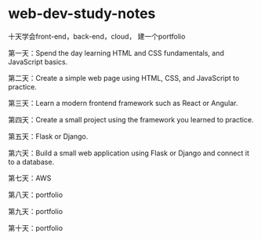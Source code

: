 # web-dev-study-notes

十天学会front-end，back-end，cloud， 建一个portfolio


第一天：Spend the day learning HTML and CSS fundamentals, and JavaScript basics.

第二天：Create a simple web page using HTML, CSS, and JavaScript to practice.

第三天：Learn a modern frontend framework such as React or Angular.

第四天：Create a small project using the framework you learned to practice.

第五天：Flask or Django.

第六天：Build a small web application using Flask or Django and connect it to a database.

第七天：AWS 

第八天：portfolio

第九天：portfolio

第十天：portfolio


